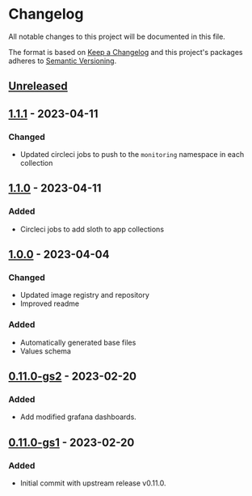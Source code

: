 # Changelog

All notable changes to this project will be documented in this file.

The format is based on [Keep a Changelog](http://keepachangelog.com/en/1.0.0/)
and this project's packages adheres to [Semantic Versioning](http://semver.org/spec/v2.0.0.html).

## [Unreleased]

## [1.1.1] - 2023-04-11

### Changed

- Updated circleci jobs to push to the `monitoring` namespace in each collection

## [1.1.0] - 2023-04-11

### Added

- Circleci jobs to add sloth to app collections

## [1.0.0] - 2023-04-04

### Changed

- Updated image registry and repository
- Improved readme

### Added

- Automatically generated base files
- Values schema

## [0.11.0-gs2] - 2023-02-20

### Added

- Add modified grafana dashboards.

## [0.11.0-gs1] - 2023-02-20

### Added

- Initial commit with upstream release v0.11.0.

[Unreleased]: https://github.com/giantswarm/sloth-app/compare/v1.1.1...HEAD
[1.1.1]: https://github.com/giantswarm/sloth-app/compare/v1.1.0...v1.1.1
[1.1.0]: https://github.com/giantswarm/sloth-app/compare/v1.0.0...v1.1.0
[1.0.0]: https://github.com/giantswarm/sloth-app/compare/v0.11.0-gs2...v1.0.0
[0.11.0-gs2]: https://github.com/giantswarm/sloth-app/compare/v0.11.0-gs1...v0.11.0-gs2
[0.11.0-gs1]: https://github.com/giantswarm/sloth-app/compare/v0.0.0...v0.11.0-gs1
